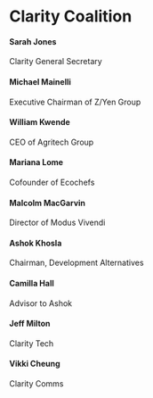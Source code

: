 # Clarity Coalition

#### Sarah Jones
Clarity General Secretary

#### Michael Mainelli
Executive Chairman of Z/Yen Group

#### William Kwende
CEO of Agritech Group

#### Mariana Lome
Cofounder of Ecochefs

#### Malcolm MacGarvin
Director of Modus Vivendi

#### Ashok Khosla
Chairman, Development Alternatives

#### Camilla Hall
Advisor to Ashok

#### Jeff Milton
Clarity Tech

#### Vikki Cheung
Clarity Comms
